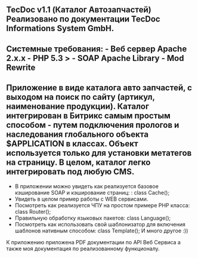 TecDoc v1.1 (Каталог Автозапчастей)
Реализовано по документации TecDoc Informations System GmbH.
----------------------------------------------------------------
Системные требования:
	- Веб сервер Apache 2.x.x
	- PHP 5.3 >
	- SOAP Apache Library
	- Mod Rewrite
----------------------------------------------------------------
Приложение в виде каталога авто запчастей, с выходом на поиск по сайту (артикул, наименование продукции).
Каталог интегрирован в Битрикс самым простым способом - путем подключения прологов и наследования глобального объекта $APPLICATION в классах.
Объект используется только для установки метатегов на страницу. В целом, каталог легко интегрировать под любую CMS.
----------------------------------------------------------------
- В приложении можно увидеть как реализуется базовое кэширование SOAP и кэширование страниц: : class Cache();
- Увидеть в целом пример работы с WEB сервисами.
- Посмотреть как реализуется ЧПУ на простом примере PHP класса: class Router();
- Правильную обработку языковых пакетов: class Language();
- Посмотреть как использовать свой шаблонизатор для включения шаблонов нативным способом: class Template();
И много другое :))

К приложению приложена PDF документации по API Веб Сервиса а также моя документация по реализованному функционалу.









